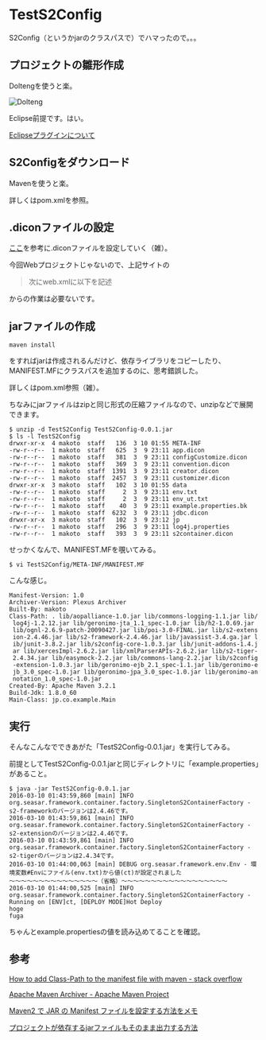 # TestS2Config

S2Config（というかjarのクラスパスで）でハマったので。。。

## プロジェクトの雛形作成

Doltengを使うと楽。

![Dolteng](https://github.com/mktktmr/TestS2Config/wiki/images/01.png)

Eclipse前提です。はい。

[Eclipseプラグインについて](https://www.seasar.org/updates.html)

## S2Configをダウンロード

Mavenを使うと楽。

詳しくはpom.xmlを参照。

## .diconファイルの設定

[ここ](http://tryerror.net/tryerror/wordpress/post-274)を参考に.diconファイルを設定していく（雑）。

今回Webプロジェクトじゃないので、上記サイトの
>次にweb.xmlに以下を記述

からの作業は必要ないです。

## jarファイルの作成

```
maven install
```
をすればjarは作成されるんだけど、依存ライブラリをコピーしたり、MANIFEST.MFにクラスパスを追加するのに、思考錯誤した。

詳しくはpom.xml参照（雑）。

ちなみにjarファイルはzipと同じ形式の圧縮ファイルなので、unzipなどで展開できます。

```
$ unzip -d TestS2Config TestS2Config-0.0.1.jar
$ ls -l TestS2Config
drwxr-xr-x  4 makoto  staff   136  3 10 01:55 META-INF
-rw-r--r--  1 makoto  staff   625  3  9 23:11 app.dicon
-rw-r--r--  1 makoto  staff   381  3  9 23:11 configCustomize.dicon
-rw-r--r--  1 makoto  staff   369  3  9 23:11 convention.dicon
-rw-r--r--  1 makoto  staff  1391  3  9 23:11 creator.dicon
-rw-r--r--  1 makoto  staff  2457  3  9 23:11 customizer.dicon
drwxr-xr-x  3 makoto  staff   102  3 10 01:55 data
-rw-r--r--  1 makoto  staff     2  3  9 23:11 env.txt
-rw-r--r--  1 makoto  staff     2  3  9 23:11 env_ut.txt
-rw-r--r--  1 makoto  staff    40  3  9 23:11 example.properties.bk
-rw-r--r--  1 makoto  staff  6232  3  9 23:11 jdbc.dicon
drwxr-xr-x  3 makoto  staff   102  3  9 23:12 jp
-rw-r--r--  1 makoto  staff   296  3  9 23:11 log4j.properties
-rw-r--r--  1 makoto  staff   393  3  9 23:11 s2container.dicon
```

せっかくなんで、MANIFEST.MFを覗いてみる。
```
$ vi TestS2Config/META-INF/MANIFEST.MF
```

こんな感じ。

```
Manifest-Version: 1.0
Archiver-Version: Plexus Archiver
Built-By: makoto
Class-Path: . lib/aopalliance-1.0.jar lib/commons-logging-1.1.jar lib/
 log4j-1.2.12.jar lib/geronimo-jta_1.1_spec-1.0.jar lib/h2-1.0.69.jar
 lib/ognl-2.6.9-patch-20090427.jar lib/poi-3.0-FINAL.jar lib/s2-extens
 ion-2.4.46.jar lib/s2-framework-2.4.46.jar lib/javassist-3.4.ga.jar l
 ib/junit-3.8.2.jar lib/s2config-core-1.0.3.jar lib/junit-addons-1.4.j
 ar lib/xercesImpl-2.6.2.jar lib/xmlParserAPIs-2.6.2.jar lib/s2-tiger-
 2.4.34.jar lib/easymock-2.2.jar lib/commons-lang-2.2.jar lib/s2config
 -extension-1.0.3.jar lib/geronimo-ejb_2.1_spec-1.1.jar lib/geronimo-e
 jb_3.0_spec-1.0.jar lib/geronimo-jpa_3.0_spec-1.0.jar lib/geronimo-an
 notation_1.0_spec-1.0.jar
Created-By: Apache Maven 3.2.1
Build-Jdk: 1.8.0_60
Main-Class: jp.co.example.Main
```

## 実行

そんなこんなでできあがた「TestS2Config-0.0.1.jar」を実行してみる。

前提としてTestS2Config-0.0.1.jarと同じディレクトリに「example.properties」があること。

```
$ java -jar TestS2Config-0.0.1.jar
2016-03-10 01:43:59,860 [main] INFO  org.seasar.framework.container.factory.SingletonS2ContainerFactory - s2-frameworkのバージョンは2.4.46です。
2016-03-10 01:43:59,861 [main] INFO  org.seasar.framework.container.factory.SingletonS2ContainerFactory - s2-extensionのバージョンは2.4.46です。
2016-03-10 01:43:59,861 [main] INFO  org.seasar.framework.container.factory.SingletonS2ContainerFactory - s2-tigerのバージョンは2.4.34です。
2016-03-10 01:44:00,063 [main] DEBUG org.seasar.framework.env.Env - 環境変数#Envにファイル(env.txt)から値(ct)が設定されました
〜〜〜〜〜〜〜〜〜〜〜〜〜〜〜（省略）〜〜〜〜〜〜〜〜〜〜〜〜〜〜〜〜〜〜
2016-03-10 01:44:00,525 [main] INFO  org.seasar.framework.container.factory.SingletonS2ContainerFactory - Running on [ENV]ct, [DEPLOY MODE]Hot Deploy
hoge
fuga
```
ちゃんとexample.propertiesの値を読み込めてることを確認。

## 参考

[How to add Class-Path to the manifest file with maven - stack overflow](http://stackoverflow.com/questions/23688063/how-to-add-class-path-to-the-manifest-file-with-maven)

[Apache Maven Archiver - Apache Maven Project](http://maven.apache.org/shared/maven-archiver/)

[Maven2 で JAR の Manifest ファイルを設定する方法をメモ](http://www.in-vitro.jp/blog/index.cgi/Maven/20060215_01.htm)

[プロジェクトが依存するjarファイルもそのまま出力する方法](http://www.h3.dion.ne.jp/~alpha-pz/misc2807.html)







